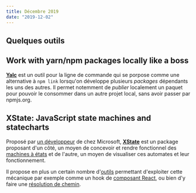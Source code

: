```yaml
---
title: Décembre 2019
date: "2019-12-02"
---
```


## Quelques outils

## Work with yarn/npm packages locally like a boss

**[Yalc][]** est un outil pour la ligne de
commande qui se porpose comme une alternative à `npm link` lorsqu'on développe
plusieurs *packages* dépendants les uns des autres.
Il permet notemment de *publier* localement un paquet pour pouvoir le consommer
dans un autre projet local, sans avoir passer par npmjs.org.

[Yalc]: https://github.com/whitecolor/yalc

## XState: JavaScript state machines and statecharts

Proposé par [un développeur][] de chez Microsoft, **[XState][]** est un package
proposant d'un côté, un moyen de concevoir et rendre fonctionnel des
[machines à états][] et de l'autre, un moyen de visualiser ces automates et leur
fonctionnement.

Il propose en plus un certain nombre d'[outils][] permettant d'exploiter
cette mécanique par exemple comme un hook de [composant React][], ou bien d'y
faire une [résolution de chemin][].

[XState]: https://xstate.js.org/
[un développeur]: https://twitter.com/DavidKPiano
[machines à états]: https://fr.wikipedia.org/wiki/Automate_fini
[outils]: https://xstate.js.org/docs/#packages
[composant React]: https://www.npmjs.com/package/@xstate/react
[résolution de chemin]: https://www.npmjs.com/package/@xstate/graph
